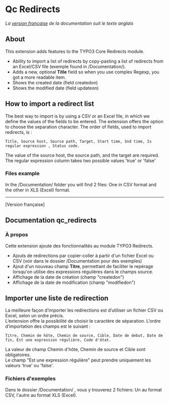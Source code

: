 Qc Redirects
==============================================================
*La [version française](#documentation-qc_redirects) de la documentation suit le texte anglais*

## About
This extension adds features to the TYPO3 Core Redirects module.

- Ability to import a list of redirects by copy-pasting a list of redirects from an Excel/CSV file (exemple found in /Documentation/).
- Adds a new, optional **Title** field so when you use complex Regexp, you got a more readable item. 
- Shows the created date (field createdon)
- Shows the modified date (field updateon)

## How to import a redirect list
The best way to import is by using a CSV or an Excel file, in which we define the values of the fields to be entered.
The extension offers the option to choose the separation character.
The order of fields, used to import redirects, is : 

    Title, Source host, Source path, Target, Start time, Snd time, Is regular expression , Status code. 

The value of the source host, the source path, and the target are required.
The regular expression column takes two possible values 'true' or 'false'

### Files example
In the /Documentation/ folder you will find 2 files: One in CSV format and the other in XLS (Excel) format.


-----------

[Version française]

## Documentation qc_redirects

### À propos
Cette extension ajoute des fonctionnalités au module TYPO3 Redirects.

- Ajouts de redirections par copier-coller à partir d'un fichier Excel ou CSV (voir dans le dossier /Documentation pour des exemples)
- Ajout d'un nouveau champ **Titre**, permettant de faciliter le repérage lorsqu'on utilise des expressions régulières dans le champs source.
- Affichage de la date de création (champ "createdon")
- Affichage de la date de modification (champ "modifiedon")

## Importer une liste de redirection
La meilleure façon d’importer les redirections est d’utiliser un fichier CSV ou Excel, selon un ordre précis.  
L’extension offre la possibilité de choisir le caractère de séparation.
L’ordre d’importation des champs est le suivant :

    Titre, Chemin de hôte, Chemin de source, Cible, Date de debut, Date de fin, Est une expression régulière, Code d'état. 

La valeur de champ Chemin d'hôte, Chemin de source et Cible sont obligatoires.  
Le champ "Est une expression régulière" peut prendre uniquement les valeurs 'true' ou 'false'.

### Fichiers d'exemples
Dans le dossier /Documentation/ , vous y trouverez 2 fichiers: Un au format CSV, l'autre au format XLS (Excel).
